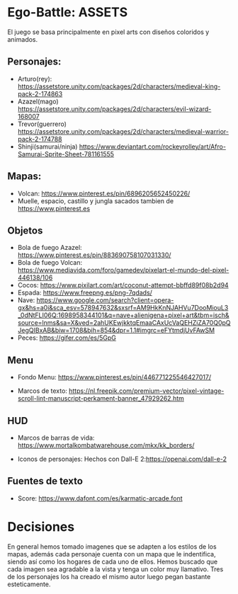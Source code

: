 # Ego-Battle: ASSETS
El juego se basa principalmente en pixel arts con diseños coloridos y animados.

## Personajes:
- Arturo(rey): https://assetstore.unity.com/packages/2d/characters/medieval-king-pack-2-174863
- Azazel(mago) https://assetstore.unity.com/packages/2d/characters/evil-wizard-168007
- Trevor(guerrero) https://assetstore.unity.com/packages/2d/characters/medieval-warrior-pack-2-174788
- Shinji(samurai/ninja) https://www.deviantart.com/rockeyrolley/art/Afro-Samurai-Sprite-Sheet-781161555
## Mapas:
- Volcan:
https://www.pinterest.es/pin/6896205652450226/
- Muelle, espacio, castillo  y jungla sacados tambien de https://www.pinterest.es
## Objetos
- Bola de fuego Azazel: https://www.pinterest.es/pin/883690758107031330/
- Bola de fuego Volcan: https://www.mediavida.com/foro/gamedev/pixelart-el-mundo-del-pixel-446138/106
- Cocos: https://www.pixilart.com/art/coconut-attempt-bbffd89f08b2d94
- Espada: https://www.freepng.es/png-7qdads/
- Nave: https://www.google.com/search?client=opera-gx&hs=a0i&sca_esv=578947632&sxsrf=AM9HkKnNJAHVu7DooMiouL3_0dNtFLI06Q:1698958344101&q=nave+alienigena+pixel+art&tbm=isch&source=lnms&sa=X&ved=2ahUKEwjkktqEmaaCAxUcVaQEHZiZA70Q0pQJegQIBxAB&biw=1708&bih=854&dpr=1.1#imgrc=eFYtmdjUvFAwSM
- Peces: https://gifer.com/es/5GpG

## Menu
- Fondo Menu: https://www.pinterest.es/pin/446771225546427017/

- Marcos de texto: https://nl.freepik.com/premium-vector/pixel-vintage-scroll-lint-manuscript-perkament-banner_47929262.htm

## HUD
- Marcos de barras de vida: https://www.mortalkombatwarehouse.com/mkx/kk_borders/

- Iconos de personajes: Hechos con Dall-E 2:https://openai.com/dall-e-2

## Fuentes de texto
- Score: https://www.dafont.com/es/karmatic-arcade.font

# Decisiones 
En general hemos tomado imagenes que se adapten a los estilos de los mapas, además cada personaje cuenta con un mapa que le indentifica,
siendo así como los hogares de cada uno de ellos.
Hemos buscado que cada imagen sea agradable a la vista y tenga un color muy llamativo.
Tres de los personajes los ha creado el mismo autor luego pegan bastante esteticamente.